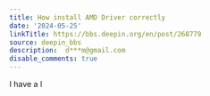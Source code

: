```yaml
---
title: How install AMD Driver correctly
date: '2024-05-25'
linkTitle: https://bbs.deepin.org/en/post/268779
source: deepin_bbs
description:  d***m@gmail.com 
disable_comments: true
---
```

I have a l

